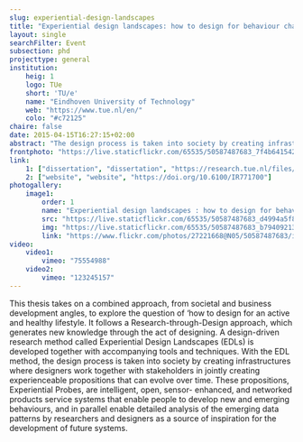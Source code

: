```yaml
---
slug: experiential-design-landscapes
title: "Experiential design landscapes: how to design for behaviour change, towards an active lifestyle"
layout: single
searchFilter: Event
subsection: phd
projecttype: general
institution:
    heig: 1
    logo: TUe
    short: 'TU/e'
    name: "Eindhoven University of Technology"
    web: "https://www.tue.nl/en/"
    colo: "#c72125"
chaire: false
date: 2015-04-15T16:27:15+02:00
abstract: "The design process is taken into society by creating infrastructures where designers work together with stakeholders in jointly creating experienceable propositions that can evolve over time.<br/><i>Doctoral dissertation of Carl Megens and Michel Peeters</i>"
frontphoto: "https://live.staticflickr.com/65535/50587487683_7f4b641542.jpg"
link:
    1: ["dissertation", "dissertation", "https://research.tue.nl/files/3900778/771700.pdf"]
    2: ["website", "website", "https://doi.org/10.6100/IR771700"]
photogallery:
    image1:
        order: 1
        name: "Experiential design landscapes : how to design for behaviour change, towards an active lifestyle, by Carl Megens and Michel Peeters"
        src: "https://live.staticflickr.com/65535/50587487683_d4994a5f87_q.jpg"
        img: "https://live.staticflickr.com/65535/50587487683_b794092136_o.jpg"
        link: "https://www.flickr.com/photos/27221668@N05/50587487683/in/album-72157716601045922"
video:
    video1:
        vimeo: "75554988"
    video2:
        vimeo: "123245157"
---
```


This thesis takes on a combined approach, from societal and business development angles, to explore the question of ‘how to design for an active and healthy lifestyle. It follows a Research-through-Design approach, which generates new knowledge through the act of designing. A design-driven research method called Experiential Design Landscapes (EDLs) is developed together with accompanying tools and techniques. With the EDL method, the design process is taken into society by creating infrastructures where designers work together with stakeholders in jointly creating experienceable propositions that can evolve over time. These propositions, Experiential Probes, are intelligent, open, sensor- enhanced, and networked products service systems that enable people to develop new and emerging behaviours, and in parallel enable detailed analysis of the emerging data patterns by researchers and designers as a source of inspiration for the development of future systems.